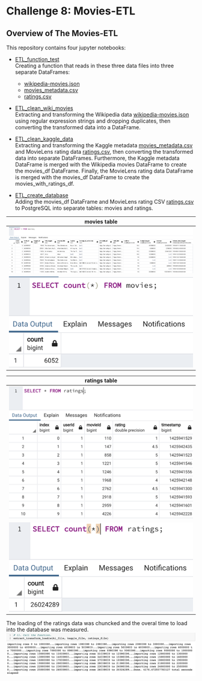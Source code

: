 # Challenge 8: Movies-ETL
## Overview of The Movies-ETL
This repository contains four jupyter notebooks:
- [ETL_function_test](https://github.com/Hala-INTJ/Movies-ETL/blob/main/ETL_function_test.ipynb)<br/>
Creating a function that reads in these three data files into three separate DataFrames:
    * [wikipedia-movies.json](https://github.com/Hala-INTJ/Movies-ETL/blob/main/Resources/wikipedia-movies.json)
    * [movies_metadata.csv](https://github.com/Hala-INTJ/Movies-ETL/blob/main/Resources/movies_metadata.csv)
    * [ratings.csv]()

- [ETL_clean_wiki_movies](https://github.com/Hala-INTJ/Movies-ETL/blob/main/ETL_clean_wiki_movies.ipynb)<br/>
Extracting and transforming the Wikipedia data [wikipedia-movies.json](https://github.com/Hala-INTJ/Movies-ETL/blob/main/Resources/wikipedia-movies.json) using regular expression strings and dropping duplicates, then converting the transformed data into a DataFrame.

- [ETL_clean_kaggle_data](https://github.com/Hala-INTJ/Movies-ETL/blob/main/ETL_clean_kaggle_data.ipynb)<br/>
Extracting and transforming the Kaggle metadata [movies_metadata.csv](https://github.com/Hala-INTJ/Movies-ETL/blob/main/Resources/movies_metadata.csv) and MovieLens rating data [ratings.csv](), then converting the transformed data into separate DataFrames. Furthermore, the Kaggle metadata DataFrame is merged with the Wikipedia movies DataFrame to create the movies_df DataFrame. Finally, the MovieLens rating data DataFrame is merged with the movies_df DataFrame to create the movies_with_ratings_df.

- [ETL_create_database](https://github.com/Hala-INTJ/Movies-ETL/blob/main/ETL_create_database.ipynb)<br/>
Adding the movies_df DataFrame and MovieLens rating CSV [ratings.csv]() to PostgreSQL into separate tables: movies and ratings.

| movies table | 
| ---------------- |
| ![](https://github.com/Hala-INTJ/Movies-ETL/blob/main/Resources/movies_query_sample.png) | 
| ![](https://github.com/Hala-INTJ/Movies-ETL/blob/main/Resources/movies_query.png) |

| ratings table |
| ---------------- |
| ![](https://github.com/Hala-INTJ/Movies-ETL/blob/main/Resources/ratings_query_sample.png) |
| ![](https://github.com/Hala-INTJ/Movies-ETL/blob/main/Resources/ratings_query.png) |


The loading of the ratings data was chuncked and the overal time to load into the database was measured.
![](https://github.com/Hala-INTJ/Movies-ETL/blob/main/Resources/Loading%20ratings%20data_%20elapsed%20time.png)
